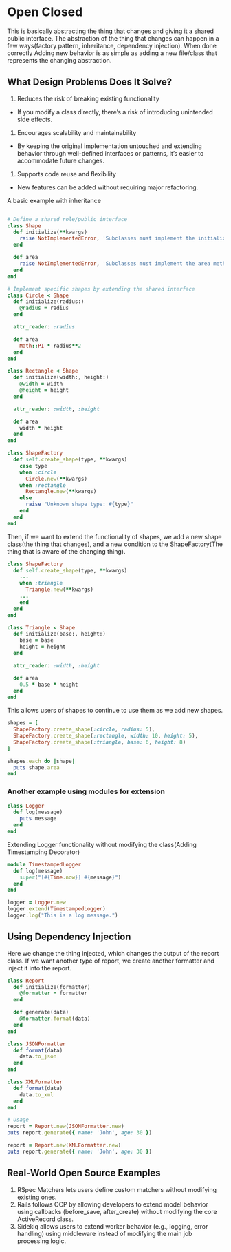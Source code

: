 # Open Closed

This is basically abstracting the thing that changes and giving it a shared public interface. The abstraction of the thing that changes can happen in a few ways(factory pattern, inheritance, dependency injection). When done correctly Adding new behavior is as simple as adding a new file/class that represents the changing abstraction.

## What Design Problems Does It Solve?

1. Reduces the risk of breaking existing functionality
- If you modify a class directly, there’s a risk of introducing unintended side effects.
1. Encourages scalability and maintainability
- By keeping the original implementation untouched and extending behavior through well-defined interfaces or patterns, it’s easier to accommodate future changes.
1. Supports code reuse and flexibility
- New features can be added without requiring major refactoring.


A basic example with inheritance

```ruby

# Define a shared role/public interface
class Shape
  def initialize(**kwargs)
    raise NotImplementedError, 'Subclasses must implement the initialize method'
  end

  def area
    raise NotImplementedError, 'Subclasses must implement the area method'
  end
end

# Implement specific shapes by extending the shared interface
class Circle < Shape
  def initialize(radius:)
    @radius = radius
  end

  attr_reader: :radius

  def area
    Math::PI * radius**2
  end
end

class Rectangle < Shape
  def initialize(width:, height:)
    @width = width
    @height = height
  end

  attr_reader: :width, :height

  def area
    width * height
  end
end

class ShapeFactory
  def self.create_shape(type, **kwargs)
    case type
    when :circle
      Circle.new(**kwargs)
    when :rectangle
      Rectangle.new(**kwargs)
    else
      raise "Unknown shape type: #{type}"
    end
  end
end
```

Then, if we want to extend the functionality of shapes, we add a new shape class(the thing that changes), and a new condition to the ShapeFactory(The thing that is aware of the changing thing).

```ruby
class ShapeFactory
  def self.create_shape(type, **kwargs)
    ...
    when :triangle
      Triangle.new(**kwargs)
    ...
    end
  end
end

class Triangle < Shape
  def initialize(base:, height:)
    base = base
    height = height
  end

  attr_reader: :width, :height

  def area
    0.5 * base * height
  end
end
```


This allows users of shapes to continue to use them as we add new shapes.

```ruby
shapes = [
  ShapeFactory.create_shape(:circle, radius: 5),
  ShapeFactory.create_shape(:rectangle, width: 10, height: 5),
  ShapeFactory.create_shape(:triangle, base: 6, height: 8)
]

shapes.each do |shape|
  puts shape.area
end
```

### Another example using modules for extension

```ruby
class Logger
  def log(message)
    puts message
  end
end
```

Extending Logger functionality without modifying the class(Adding Timestamping Decorator)

```ruby
module TimestampedLogger
  def log(message)
    super("[#{Time.now}] #{message}")
  end
end

logger = Logger.new
logger.extend(TimestampedLogger)
logger.log("This is a log message.")
```

## Using Dependency Injection

Here we change the thing injected, which changes the output of the report class. If we want another type of report, we create another formatter and inject it into the report.

```ruby
class Report
  def initialize(formatter)
    @formatter = formatter
  end

  def generate(data)
    @formatter.format(data)
  end
end

class JSONFormatter
  def format(data)
    data.to_json
  end
end

class XMLFormatter
  def format(data)
    data.to_xml
  end
end

# Usage
report = Report.new(JSONFormatter.new)
puts report.generate({ name: 'John', age: 30 })

report = Report.new(XMLFormatter.new)
puts report.generate({ name: 'John', age: 30 })
```

## Real-World Open Source Examples

1. RSpec Matchers lets users define custom matchers without modifying existing ones.
1. Rails follows OCP by allowing developers to extend model behavior using callbacks (before_save, after_create) without modifying the core ActiveRecord class.
1. Sidekiq allows users to extend worker behavior (e.g., logging, error handling) using middleware instead of modifying the main job processing logic.
